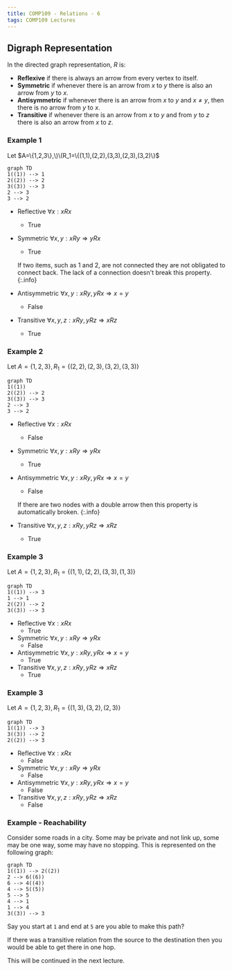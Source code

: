 ```yaml
---
title: COMP109 - Relations - 6
tags: COMP109 Lectures
---
```

## Digraph Representation
In the directed graph representation, $R$ is:

* **Reflexive** if there is always an arrow from every vertex to itself.
* **Symmetric** if whenever there is an arrow from $x$ to $y$ there is also an arrow from $y$ to $x$.
* **Antisymmetric** if  whenever there is an arrow from $x$ to $y$ and $x\neq y$, then there is no arrow from $y$ to $x$.
* **Transitive** if whenever there is an arrow from $x$ to $y$ and from $y$ to $z$ there is also an arrow from $x$ to $z$.

### Example 1
Let $A=\{1,2,3\},\)\(R_1=\{(1,1),(2,2),(3,3),(2,3),(3,2)\}$

```mermaid
graph TD
1((1)) --> 1
2((2)) --> 2
3((3)) --> 3
2 --> 3
3 --> 2
```

* Reflective $\forall x:xRx$
	* True
* Symmetric $\forall x,y: xRy\Rightarrow yRx$
	* True
		
	If two items, such as 1 and 2, are not connected they are not obligated to connect back. The lack of a connection doesn't break this property.
	{:.info}
* Antisymmetric $\forall x,y:xRy,yRx\Rightarrow x=y$
	* False
* Transitive $\forall x,y,z:xRy,yRz\Rightarrow xRz$
	* True

### Example 2
Let $A=\{1,2,3\},R_1=\{(2,2),(2,3),(3,2),(3,3)\}$

```mermaid
graph TD
1((1))
2((2)) --> 2
3((3)) --> 3
2 --> 3
3 --> 2
```

* Reflective $\forall x:xRx$
	* False
* Symmetric $\forall x,y: xRy\Rightarrow yRx$
	* True
* Antisymmetric $\forall x,y:xRy,yRx\Rightarrow x=y$
	* False
	
	If there are two nodes with a double arrow then this property is automatically broken.
	{:.info}
* Transitive $\forall x,y,z:xRy,yRz\Rightarrow xRz$
	* True
	
### Example 3
Let $A=\{1,2,3\},R_1=\{(1,1),(2,2),(3,3),(1,3)\}$

```mermaid
graph TD
1((1)) --> 3
1 --> 1
2((2)) --> 2
3((3)) --> 3
```

* Reflective $\forall x:xRx$
	* True
* Symmetric $\forall x,y: xRy\Rightarrow yRx$
	* False
* Antisymmetric $\forall x,y:xRy,yRx\Rightarrow x=y$
	* True
* Transitive $\forall x,y,z:xRy,yRz\Rightarrow xRz$
	* True
	
### Example 3
Let $A=\{1,2,3\},R_1=\{(1,3),(3,2),(2,3)\}$

```mermaid
graph TD
1((1)) --> 3
3((3)) --> 2
2((2)) --> 3
```

* Reflective $\forall x:xRx$
	* False
* Symmetric $\forall x,y: xRy\Rightarrow yRx$
	* False
* Antisymmetric $\forall x,y:xRy,yRx\Rightarrow x=y$
	* False
* Transitive $\forall x,y,z:xRy,yRz\Rightarrow xRz$
	* False
	
### Example - Reachability
Consider some roads in a city. Some may be private and not link up, some may be one way, some may have no stopping. This is represented on the following graph:

```mermaid
graph TD
1((1)) --> 2((2))
2 --> 6((6))
6 --> 4((4))
4 --> 5((5))
5 --> 5
4 --> 1
1 --> 4
3((3)) --> 3
```

Say you start at `1` and end at `5` are you able to make this path?

If there was a transitive relation from the source to the destination then you would be able to get there in one hop.

This will be continued in the next lecture.